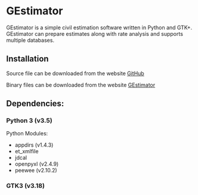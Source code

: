 # GEstimator

GEstimator is a simple civil estimation software written in Python and GTK+. GEstimator can prepare estimates along with rate analysis and supports multiple databases.

## Installation

Source file can be downloaded from the website [GitHub](https://github.com/manuvarkey/GEstimator)

Binary files can be downloaded from the website [GEstimator](https://manuiisc.blogspot.in/p/blog-page_28.html)

## Dependencies:

### Python 3 (v3.5)

Python Modules:

* appdirs (v1.4.3)
* et_xmlfile
* jdcal
* openpyxl (v2.4.9)
* peewee (v2.10.2)

### GTK3  (v3.18)

